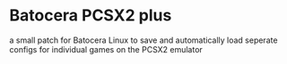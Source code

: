 # Batocera PCSX2 plus
a small patch for Batocera Linux to save and automatically load seperate configs for individual games on the PCSX2 emulator  

